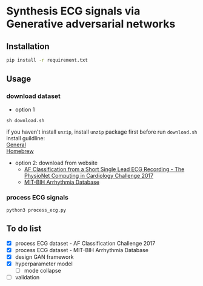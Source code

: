# Synthesis ECG signals via Generative adversarial networks


## Installation
```bash
pip install -r requirement.txt
```
## Usage

### download dataset
- option 1
```
sh download.sh
```
if you haven't install `unzip`, install `unzip` package first before run `download.sh`<br>
install guildline: <br>
[General](https://www.tecmint.com/install-zip-and-unzip-in-linux/) <br>
[Homebrew](https://formulae.brew.sh/formula/unzip)
- option 2:
    download from website 
    - [AF Classification from a Short Single Lead ECG Recording - The PhysioNet Computing in Cardiology Challenge 2017](https://physionet.org/content/challenge-2017/1.0.0/training2017.zip)
    - [MIT-BIH Arrhythmia Database](https://physionet.org/static/published-projects/mitdb/mit-bih-arrhythmia-database-1.0.0.zip)

### process ECG signals
```
python3 process_ecg.py
```
## To do list
- [x] process ECG dataset - AF Classification Challenge 2017
- [x] process ECG dataset - MIT-BIH Arrhythmia Database
- [x] design GAN framework
- [x] hyperparameter model
    - [ ] mode collapse
- [ ] validation
